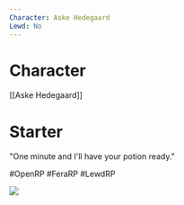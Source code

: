 ```yaml
---
Character: Aske Hedegaard
Lewd: No
---
```

# Character
[[Aske Hedegaard]]

# Starter
"One minute and I'll have your potion ready."

#OpenRP #FeraRP #LewdRP

![](Pasted%20image%2020220610184928.png)
